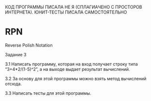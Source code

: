 КОД ПРОГРАММЫ ПИСАЛА НЕ Я (СПЛАГИАЧЕНО С ПРОСТОРОВ ИНТЕРНЕТА). ЮНИТ-ТЕСТЫ ПИСАЛА САМОСТОЯТЕЛЬНО
# RPN
Reverse Polish Notation

Задание 3

3.1 Написать программу, которая на вход получает строку типа “3+4*2/(1-5)^2”, а на выходе выдает результат вычислений.

3.2 За основу для этой программы можно взять метод вычислений отсюда.

3.3 Написать тесты для этой программы.

